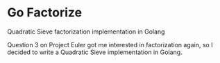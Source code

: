 # Go Factorize
Quadratic Sieve factorization implementation in Golang

Question 3 on Project Euler got me interested in factorization again, so I decided to write a Quadratic Sieve implementation in Golang.
